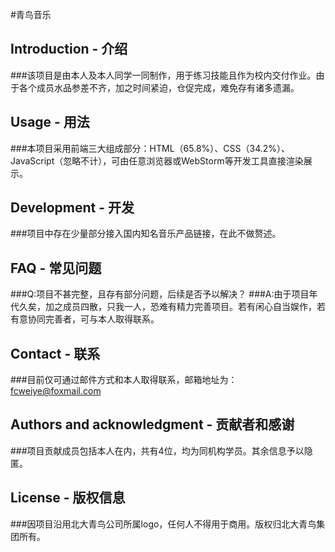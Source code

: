 #青鸟音乐

## Introduction - 介绍
###该项目是由本人及本人同学一同制作，用于练习技能且作为校内交付作业。由于各个成员水品参差不齐，加之时间紧迫，仓促完成，难免存有诸多遗漏。

## Usage - 用法
###本项目采用前端三大组成部分：HTML（65.8%）、CSS（34.2%）、JavaScript（忽略不计），可由任意浏览器或WebStorm等开发工具直接渲染展示。

## Development - 开发
###项目中存在少量部分接入国内知名音乐产品链接，在此不做赘述。

## FAQ - 常见问题
###Q:项目不甚完整，且存有部分问题，后续是否予以解决？
###A:由于项目年代久矣，加之成员四散，只我一人，恐难有精力完善项目。若有闲心自当娱作，若有意协同完善者，可与本人取得联系。

## Contact - 联系
###目前仅可通过邮件方式和本人取得联系，邮箱地址为：fcweiye@foxmail.com

## Authors and acknowledgment - 贡献者和感谢
###项目贡献成员包括本人在内，共有4位，均为同机构学员。其余信息予以隐匿。

## License - 版权信息
###因项目沿用北大青鸟公司所属logo，任何人不得用于商用。版权归北大青鸟集团所有。
